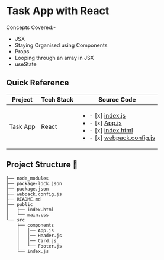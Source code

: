 # Task App with React

Concepts Covered:-
- JSX
- Staying Organised using Components
- Props
- Looping through an array in JSX
- useState


## Quick Reference

| Project | Tech Stack | Source Code |
| --- | --- | --- |
| Task App | React | <ul><li>- [x] [index.js](#)</li><li>- [x] [App.js](#)</li><li>- [x] [index.html](#)</li><li>- [x] [webpack.config.js](#)</li></ul> |


## Project Structure 📂
```
├── node_modules
├── package-lock.json
├── package.json
├── webpack.config.js
├── README.md
├── public
│   ├── index.html
│   └── main.css
└── src
    ├── components
    │   │── App.js
    │   │── Header.js
    │   │── Card.js
    │   └── Footer.js
    └── index.js

```
